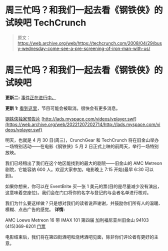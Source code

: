 # 周三忙吗？和我们一起去看《钢铁侠》的试映吧 TechCrunch

> 原文：<https://web.archive.org/web/https://techcrunch.com/2008/04/29/busy-wednesday-come-see-a-pre-screening-of-iron-man-with-us/>

# 周三忙吗？和我们一起去看《钢铁侠》的试映吧

**更新二:** [事件正在进行中。](https://web.archive.org/web/20221207202714/http://www.beta.techcrunch.com/2008/04/30/goodness-prevails-iron-man-screening-is-on/)

**更新 1:** [看到这里](https://web.archive.org/web/20221207202714/http://www.beta.techcrunch.com/2008/04/29/oh-my-god/)，节目可能会被取消。很快会有更多消息。

[钢铁侠独家预告片](https://web.archive.org/web/20221207202714/http://myspacetv.com/index.cfm?fuseaction=vids.individual&videoid=29294971)
[http://lads.myspace.com/videos/vplayer.swf](https://web.archive.org/web/20221207202714/http://lads.myspace.com/videos/vplayer.swf)

明天，也就是 4 月 30 日(周三)，CrunchGear 和 TechCrunch 将在旧金山举办一场特别活动——在电影《钢铁侠》5 月 2 日正式上映的前两天，举行一场特别放映。

我们已经租出了我们在这个地区能找到的最大的剧院——旧金山的 AMC Metreon 剧院，它能容纳 600 人。欢迎大家参加，电影晚上 7:15 开始(最早 6:30 可以到)。

如果你想来，你可以在 EventBrite 买一张 1 美元的票(目的是尽量减少没有演出，这意味着空座位)。我们会在门口将你的名字与登记的与会者名单进行核对。

我们为什么要这样做？只是想对我们的读者说声谢谢，并鼓励你们所有人的温暖、模糊、点击广告的感觉。
 **详情:**

AMC Loews Metreon 16 带 IMAX
101 第四届
加利福尼亚州旧金山 94103
(415)369-6201
[门票](https://web.archive.org/web/20221207202714/http://techcrunchironman.eventbrite.com/)

电影结束后，我们将在第四街酒吧和烧烤酒吧见面，除非你们评论者有更好的主意。